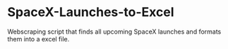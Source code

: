 # SpaceX-Launches-to-Excel
Webscraping script that finds all upcoming SpaceX launches and formats them into a excel file.
